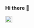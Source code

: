 ### Hi there 👋
<a href="https://www.linkedin.com/in/joelxcabana/" target="_blank">
  <img align="left" width="22px" src="https://www.flaticon.com/svg/vstatic/svg/174/174857.svg?token=exp=1613413313~hmac=c88ff7972df5b6c62205582f82f7a27f" />
</a>

